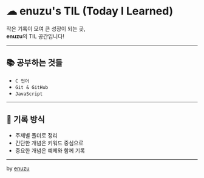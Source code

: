 # ☁ enuzu's TIL (Today I Learned)

작은 기록이 모여 큰 성장이 되는 곳,  
**enuzu**의 TIL 공간입니다!

---

## 📚 공부하는 것들

- `C 언어`
- `Git & GitHub` 
- `JavaScript`

---

## 📁 기록 방식

- 주제별 폴더로 정리  
- 간단한 개념은 키워드 중심으로 
- 중요한 개념은 예제와 함께 기록

---

by [enuzu](https://github.com/eunzu-log)
